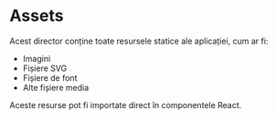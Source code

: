 # Assets

Acest director conține toate resursele statice ale aplicației, cum ar fi:

- Imagini
- Fișiere SVG
- Fișiere de font
- Alte fișiere media

Aceste resurse pot fi importate direct în componentele React.
